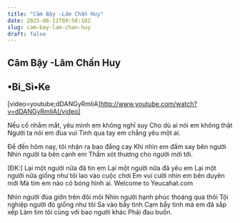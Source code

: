 ```yaml
---
title: "Cãm Bậy -Lâm Chấn Huy"
date: 2025-06-12T09:50:10Z
slug: cam-bay-lam-chan-huy
draft: false
---
```


## Cãm Bậy -Lâm Chấn Huy

## •Bi_Sì•Ke

[video=youtube;dDANGyRmIiA]http://www.youtube.com/watch?v=dDANGyRmIiA[/video]


Nếu cố nhắm mắt, yêu mình em không nghĩ suy
Cho dù ai nói em không thật
Người ta nói em đùa vui
Tình qua tay em chẳng yêu một ai.

Để đến hôm nay, tôi nhận ra bao đắng cay
Khi nhìn em đắm say bên người
Nhìn người ta bên cạnh em
Thầm xót thương cho người mới tới.

[ĐK:]
Lại một người nữa đã tin em
Lại một người nữa đã yêu em
Lại một người nữa giống như tôi lao vào cuộc chơi
Em vui cười nhìn em bên duyên mới
Mà tim em nào có bóng hình ai.
Welcome to Yeucahat.com

Nhìn người đùa giỡn trên đôi môi
Nhìn người hạnh phúc thoáng qua thôi
Tội nghiệp người đó giống như tôi
Sa vào bẫy tình
Cạm bẫy tình mà em đã sắp xếp
Làm tim tôi cùng với bao người khác
Phải đau buồn.